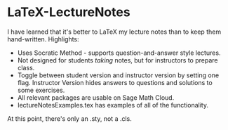# LaTeX-LectureNotes

I have learned that it's better to LaTeX my lecture notes than to keep them hand-written.  Highlights:
* Uses Socratic Method - supports question-and-answer style lectures.
* Not designed for students *taking* notes, but for instructors to prepare class.
* Toggle between student version and instructor version by setting one flag.  Instructor Version hides answers to questions and solutions to some exercises.
* All relevant packages are usable on Sage Math Cloud.
* lectureNotesExamples.tex has examples of all of the functionality.


At this point, there's only an .sty, not a .cls.
